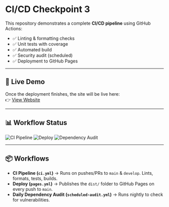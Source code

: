 # CI/CD Checkpoint 3

This repository demonstrates a complete **CI/CD pipeline** using GitHub Actions:

- ✅ Linting & formatting checks
- ✅ Unit tests with coverage
- ✅ Automated build
- ✅ Security audit (scheduled)
- ✅ Deployment to GitHub Pages

---

## 🚀 Live Demo

Once the deployment finishes, the site will be live here:  
👉 [View Website](https://Ninaad98.github.io/ci-cd-checkpoint3/)

---

## 📊 Workflow Status

![CI Pipeline](https://github.com/Ninaad98/ci-cd-checkpoint3/actions/workflows/ci.yml/badge.svg)
![Deploy](https://github.com/Ninaad98/ci-cd-checkpoint3/actions/workflows/pages.yml/badge.svg)
![Dependency Audit](https://github.com/Ninaad98/ci-cd-checkpoint3/actions/workflows/scheduled-audit.yml/badge.svg)

---

## 📦 Workflows

- **CI Pipeline (`ci.yml`)** → Runs on pushes/PRs to `main` & `develop`. Lints, formats, tests, builds.
- **Deploy (`pages.yml`)** → Publishes the `dist/` folder to GitHub Pages on every push to `main`.
- **Daily Dependency Audit (`scheduled-audit.yml`)** → Runs nightly to check for vulnerabilities.
